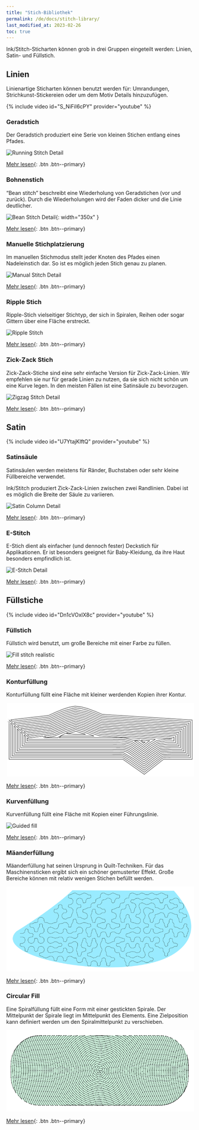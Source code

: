 ```yaml
---
title: "Stich-Bibliothek"
permalink: /de/docs/stitch-library/
last_modified_at: 2023-02-26
toc: true
---
```

Ink/Stitch-Sticharten können grob in drei Gruppen eingeteilt werden: Linien, Satin- und Füllstich.

## Linien

Linienartige Sticharten können benutzt werden für: Umrandungen, Strichkunst-Stickereien oder um dem Motiv Details hinzuzufügen.

{% include video id="S_NiFiI6cPY" provider="youtube" %}

### Geradstich

Der Geradstich produziert eine Serie von kleinen Stichen entlang eines Pfades.

![Running Stitch Detail](/assets/images/docs/running-stitch-detail.jpg)

[Mehr lesen](/de/docs/stitches/running-stitch/){: .btn .btn--primary}

### Bohnenstich

“Bean stitch” beschreibt eine Wiederholung von Geradstichen (vor und zurück). Durch die Wiederholungen wird der Faden dicker und die Linie deutlicher.

![Bean Stitch Detail](/assets/images/docs/bean-stitch-detail.jpg){: width="350x" }

[Mehr lesen](/de/docs/stitches/bean-stitch/){: .btn .btn--primary}

### Manuelle Stichplatzierung

Im manuellen Stichmodus stellt jeder Knoten des Pfades einen Nadeleinstich dar. So ist es möglich jeden Stich genau zu planen.

![Manual Stitch Detail](/assets/images/docs/manual-stitch-detail.png)

[Mehr lesen](/de/docs/stitches/manual-stitch/){: .btn .btn--primary}

### Ripple Stich
Ripple-Stich vielseitiger Stichtyp, der sich in Spiralen, Reihen oder sogar Gittern über eine Fläche erstreckt.

![Ripple Stitch](/assets/images/docs/ripplefly.jpg)

[Mehr lesen](/de/docs/stitches/ripple-stitch){: .btn .btn--primary}

### Zick-Zack Stich

Zick-Zack-Stiche sind eine sehr einfache Version für Zick-Zack-Linien. Wir empfehlen sie nur für gerade Linien zu nutzen, da sie sich nicht schön um eine Kurve legen. In den meisten Fällen ist eine Satinsäule zu bevorzugen.

![Zigzag Stitch Detail](/assets/images/docs/zigzag-stitch-detail.png)

[Mehr lesen](/de/docs/stitches/zigzag-stitch/){: .btn .btn--primary}


## Satin

{% include video id="U7YtajKlftQ" provider="youtube" %}

### Satinsäule

Satinsäulen werden meistens für Ränder, Buchstaben oder sehr kleine Füllbereiche verwendet.

Ink/Stitch produziert Zick-Zack-Linien zwischen zwei Randlinien. Dabei ist es möglich die Breite der Säule zu variieren.

![Satin Column Detail](/assets/images/docs/satin-column-detail.png)

[Mehr lesen](/de/docs/stitches/satin-column/){: .btn .btn--primary}

### E-Stitch

E-Stich dient als einfacher (und dennoch fester) Deckstich für Applikationen. Er ist besonders geeignet für Baby-Kleidung, da ihre Haut besonders empfindlich ist.

![E-Stitch Detail](/assets/images/docs/e-stitch-detail.jpg)

[Mehr lesen](/de/docs/stitches/e-stitch/){: .btn .btn--primary}


## Füllstiche

{% include video id="Dn1cVOxlX8c" provider="youtube" %}

### Füllstich

Füllstich wird benutzt, um große Bereiche mit einer Farbe zu füllen.

![Fill stitch realistic](/assets/images/docs/fill-stitch-realistic.png)

[Mehr lesen](/de/docs/stitches/fill-stitch/){: .btn .btn--primary}

### Konturfüllung

Konturfüllung füllt eine Fläche mit kleiner werdenden Kopien ihrer Kontur.

![Contour stitch](/assets/images/docs/contour-fill-detail.jpg)

[Mehr lesen](/de/docs/stitches/contour-stitch){: .btn .btn--primary}

### Kurvenfüllung

Kurvenfüllung füllt eine Fläche mit Kopien einer Führungslinie.

![Guided fill](/assets/images/docs/guided-fill-complex.svg)

[Mehr lesen](/de/docs/stitches/guided-fill){: .btn .btn--primary}

### Mäanderfüllung

Mäanderfüllung hat seinen Ursprung in Quilt-Techniken. Für das Maschinensticken ergibt sich ein schöner gemusterter Effekt. Große Bereiche können mit relativ wenigen Stichen befüllt werden.

![Meander fill](/assets/images/docs/meander-fill.png)

[Mehr lesen](/de/docs/stitches/meander-fill){: .btn .btn--primary}

### Circular Fill

Eine Spiralfüllung füllt eine Form mit einer gestickten Spirale. Der Mittelpunkt der Spirale liegt im Mittelpunkt des Elements. Eine Zielposition kann definiert werden um den Spiralmittelpunkt zu verschieben.

![Meander stitch detail](/assets/images/docs/circular-fill-detail.png)

[Mehr lesen](/de/docs/stitches/circular-fill){: .btn .btn--primary}

